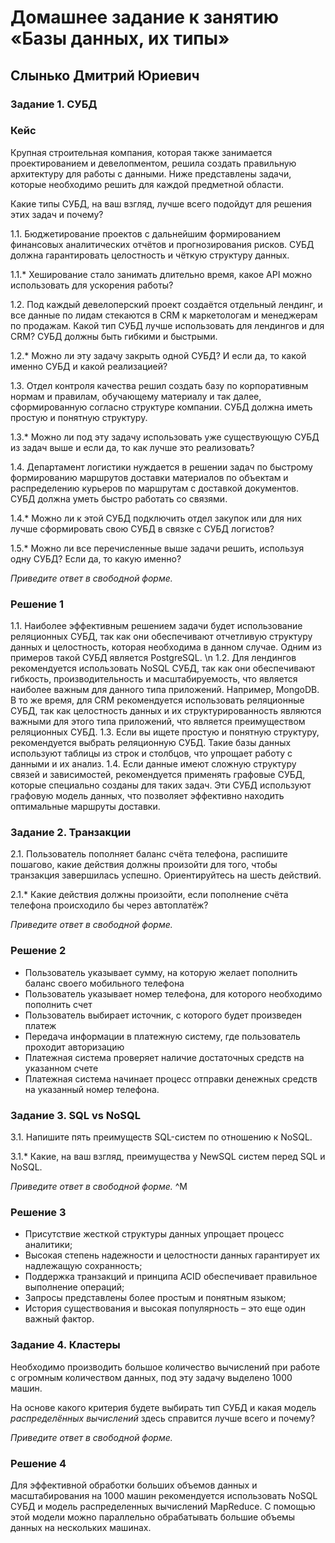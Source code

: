 # Домашнее задание к занятию «Базы данных, их типы»
## Слынько Дмитрий Юриевич

### Задание 1. СУБД

### Кейс
Крупная строительная компания, которая также занимается проектированием и девелопментом, решила создать 
правильную архитектуру для работы с данными. Ниже представлены задачи, которые необходимо решить для
каждой предметной области. 

Какие типы СУБД, на ваш взгляд, лучше всего подойдут для решения этих задач и почему? 
 
1.1. Бюджетирование проектов с дальнейшим формированием финансовых аналитических отчётов и прогнозирования рисков.
СУБД должна гарантировать целостность и чёткую структуру данных.

1.1.* Хеширование стало занимать длительно время, какое API можно использовать для ускорения работы? 

1.2. Под каждый девелоперский проект создаётся отдельный лендинг, и все данные по лидам стекаются в CRM к 
маркетологам и менеджерам по продажам. Какой тип СУБД лучше использовать для лендингов и для CRM? 
СУБД должны быть гибкими и быстрыми.

1.2.* Можно ли эту задачу закрыть одной СУБД? И если да, то какой именно СУБД и какой реализацией?

1.3. Отдел контроля качества решил создать базу по корпоративным нормам и правилам, обучающему материалу 
и так далее, сформированную согласно структуре компании. СУБД должна иметь простую и понятную структуру.

1.3.* Можно ли под эту задачу использовать уже существующую СУБД из задач выше и если да, то как лучше это 
реализовать?

1.4. Департамент логистики нуждается в решении задач по быстрому формированию маршрутов доставки материалов 
по объектам и распределению курьеров по маршрутам с доставкой документов. СУБД должна уметь быстро работать
со связями.

1.4.* Можно ли к этой СУБД подключить отдел закупок или для них лучше сформировать свою СУБД в связке с СУБД 
логистов?

1.5.* Можно ли все перечисленные выше задачи решить, используя одну СУБД? Если да, то какую именно?

*Приведите ответ в свободной форме.*

### Решение 1

1.1. Наиболее эффективным решением задачи будет использование реляционных СУБД, так как они обеспечивают отчетливую структуру данных и целостность, которая необходима в данном случае. Одним из примеров такой СУБД является PostgreSQL. \n
1.2. Для лендингов рекомендуется использовать NoSQL СУБД, так как они обеспечивают гибкость, производительность и масштабируемость, что является наиболее важным для данного типа приложений. Например, MongoDB. В то же время, для CRM рекомендуется использовать реляционные СУБД, так как целостность данных и их структурированность являются важными для этого типа приложений, что является преимуществом реляционных СУБД.
1.3. Если вы ищете простую и понятную структуру, рекомендуется выбрать реляционную СУБД. Такие базы данных используют таблицы из строк и столбцов, что упрощает работу с данными и их анализ.
1.4. Если данные имеют сложную структуру связей и зависимостей, рекомендуется применять графовые СУБД, которые специально созданы для таких задач. Эти СУБД используют графовую модель данных, что позволяет эффективно находить оптимальные маршруты доставки.

### Задание 2. Транзакции

2.1. Пользователь пополняет баланс счёта телефона, распишите пошагово, какие действия должны произойти для того, чтобы 
транзакция завершилась успешно. Ориентируйтесь на шесть действий.

2.1.* Какие действия должны произойти, если пополнение счёта телефона происходило бы через автоплатёж?

*Приведите ответ в свободной форме.*

### Решение 2

- Пользователь указывает сумму, на которую желает пополнить баланс своего мобильного телефона
- Пользователь указывает номер телефона, для которого необходимо пополнить счет
- Пользователь выбирает источник, с которого будет произведен платеж
- Передача информации в платежную систему, где пользователь проходит авторизацию
- Платежная система проверяет наличие достаточных средств на указанном счете
- Платежная система начинает процесс отправки денежных средств на указанный номер телефона.

### Задание 3. SQL vs NoSQL

3.1. Напишите пять преимуществ SQL-систем по отношению к NoSQL. 

3.1.* Какие, на ваш взгляд, преимущества у NewSQL систем перед SQL и NoSQL.

*Приведите ответ в свободной форме.*
^M
### Решение 3

- Присутствие жесткой структуры данных упрощает процесс аналитики;
- Высокая степень надежности и целостности данных гарантирует их надлежащую сохранность;
- Поддержка транзакций и принципа ACID обеспечивает правильное выполнение операций;
- Запросы представлены более простым и понятным языком;
- История существования и высокая популярность – это еще один важный фактор.

### Задание 4. Кластеры

Необходимо производить большое количество вычислений при работе с огромным количеством данных, под эту задачу 
выделено 1000 машин. 

На основе какого критерия будете выбирать тип СУБД и какая модель *распределённых вычислений* 
здесь справится лучше всего и почему?

*Приведите ответ в свободной форме.*

### Решение 4

Для эффективной обработки больших объемов данных и масштабирования на 1000 машин рекомендуется использовать NoSQL СУБД и модель распределенных вычислений MapReduce. С помощью этой модели можно параллельно обрабатывать большие объемы данных на нескольких машинах.

